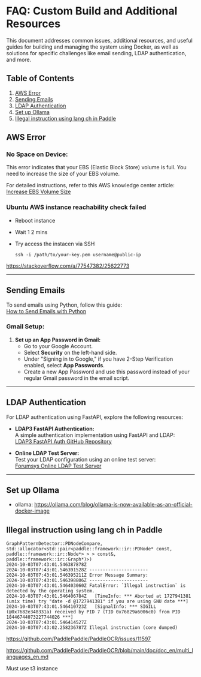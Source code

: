# FAQ: Custom Build and Additional Resources

This document addresses common issues, additional resources, and useful guides for building and managing the system using Docker, as well as solutions for specific challenges like email sending, LDAP authentication, and more.

## Table of Contents
1. [AWS Error](#aws-error)
2. [Sending Emails](#sending-emails)
3. [LDAP Authentication](#ldap-authentication)
3. [Set up Ollama](#set-up-ollama)
3. [Illegal instruction using lang ch in Paddle](#illegal-instruction-using-lang-ch-in-paddle)



## AWS Error

### No Space on Device:
This error indicates that your EBS (Elastic Block Store) volume is full. You need to increase the size of your EBS volume.

For detailed instructions, refer to this AWS knowledge center article:  
[Increase EBS Volume Size](https://repost.aws/knowledge-center/ebs-volume-size-increase)

### Ubuntu AWS instance reachability check failed

- Reboot instance
- Wait 1 2 mins
- Try access the instacen via SSH
    
    ```shell
    ssh -i /path/to/your-key.pem username@public-ip
    ```
https://stackoverflow.com/a/77547382/25622773

---

## Sending Emails

To send emails using Python, follow this guide:  
[How to Send Emails with Python](https://viblo.asia/p/gui-mail-voi-python-bWrZn7Mrlxw)

### Gmail Setup:
1. **Set up an App Password in Gmail:**
   - Go to your Google Account.
   - Select **Security** on the left-hand side.
   - Under "Signing in to Google," if you have 2-Step Verification enabled, select **App Passwords**.
   - Create a new App Password and use this password instead of your regular Gmail password in the email script.

---

## LDAP Authentication

For LDAP authentication using FastAPI, explore the following resources:

- **LDAP3 FastAPI Authentication:**  
  A simple authentication implementation using FastAPI and LDAP:  
  [LDAP3 FastAPI Auth GitHub Repository](https://github.com/RetributionByRevenue/LDAP3-fastapi-auth-simple)

- **Online LDAP Test Server:**  
  Test your LDAP configuration using an online test server:  
  [Forumsys Online LDAP Test Server](https://www.forumsys.com/2022/05/10/online-ldap-test-server/)

---

## Set up Ollama

- ollama: https://ollama.com/blog/ollama-is-now-available-as-an-official-docker-image


## Illegal instruction using lang ch in Paddle

  ```shell
  GraphPatternDetector::PDNodeCompare, std::allocator<std::pair<paddle::framework::ir::PDNode* const, paddle::framework::ir::Node*> > > const&, paddle::framework::ir::Graph*)>)
  2024-10-03T07:43:01.546387878Z 
  2024-10-03T07:43:01.546391528Z ----------------------
  2024-10-03T07:43:01.546395211Z Error Message Summary:
  2024-10-03T07:43:01.546398806Z ----------------------
  2024-10-03T07:43:01.546403060Z FatalError: `Illegal instruction` is detected by the operating system.
  2024-10-03T07:43:01.546406784Z   [TimeInfo: *** Aborted at 1727941381 (unix time) try "date -d @1727941381" if you are using GNU date ***]
  2024-10-03T07:43:01.546410723Z   [SignalInfo: *** SIGILL (@0x7682e348331a) received by PID 7 (TID 0x76829a6006c0) from PID 18446744073227744026 ***]
  2024-10-03T07:43:01.546414527Z 
  2024-10-03T07:43:02.258236787Z Illegal instruction (core dumped)
  ```

  https://github.com/PaddlePaddle/PaddleOCR/issues/11597

  https://github.com/PaddlePaddle/PaddleOCR/blob/main/doc/doc_en/multi_languages_en.md

  Must use t3 instance
